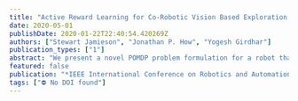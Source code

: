```yaml
---
title: "Active Reward Learning for Co-Robotic Vision Based Exploration in Bandwidth Limited Environments"
date: 2020-05-01
publishDate: 2020-01-22T22:40:54.420269Z
authors: ["Stewart Jamieson", "Jonathan P. How", "Yogesh Girdhar"]
publication_types: ["1"]
abstract: "We present a novel POMDP problem formulation for a robot that must autonomously decide where to go to collect new and scientifically relevant images, given a limited ability to communicate with its human operator. From this formulation we derive constraints and design principles for the observation model, reward model, and communication strategy of such a robot, exploring techniques to deal with the very high-dimensional observation space and scarcity of relevant training data. We introduce a novel active reward learning strategy based on making queries to help the robot minimize path ``regret'' online and evaluate it for suitability in autonomous visual exploration through simulations. We demonstrate that, in some bandwidth limited environments, this novel regret-based criterion enables the robotic explorer to collect up to 17% more reward per mission than the next-best criterion."
featured: false
publication: "*IEEE International Conference on Robotics and Automation*"
tags: ["⛔ No DOI found"]
---
```



